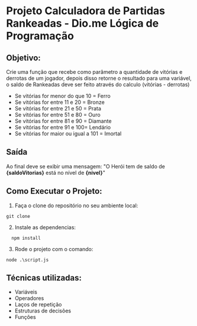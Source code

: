 # Projeto Calculadora de Partidas Rankeadas - Dio.me Lógica de Programação

## Objetivo:

Crie uma função que recebe como parâmetro a quantidade de vitórias e derrotas de um jogador,
depois disso retorne o resultado para uma variável, o saldo de Rankeadas deve ser feito através do calculo (vitórias - derrotas)

- Se vitórias for menor do que 10 = Ferro
- Se vitórias for entre 11 e 20 = Bronze
- Se vitórias for entre 21 e 50 = Prata
- Se vitórias for entre 51 e 80 = Ouro
- Se vitórias for entre 81 e 90 = Diamante
- Se vitórias for entre 91 e 100= Lendário
- Se vitórias for maior ou igual a 101 = Imortal

## Saída

Ao final deve se exibir uma mensagem:
"O Herói tem de saldo de **{saldoVitorias}** está no nível de **{nivel}**"
 
## Como Executar o Projeto:

1. Faça o clone do repositório no seu ambiente local:
  ``` 
  git clone
  ```
2. Instale as dependencias:
  ```
    npm install 
  ```
3. Rode o projeto com o comando:
  ```
  node .\script.js
  ``` 

## Técnicas utilizadas:

- Variáveis
- Operadores
- Laços de repetição
- Estruturas de decisões
- Funções